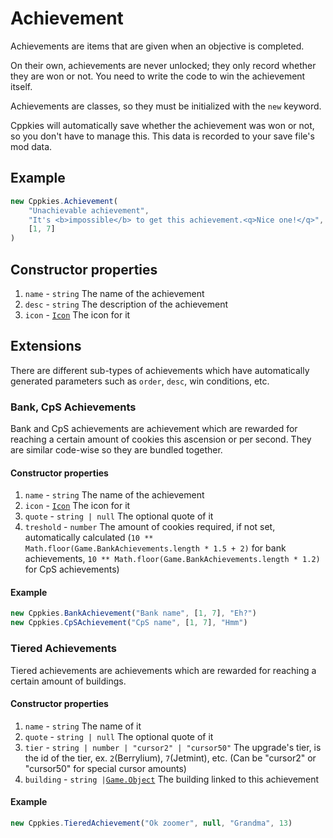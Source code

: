 # Achievement

Achievements are items that are given when an objective is completed.

On their own, achievements are never unlocked; they only record whether they are won or not. You need to write the code to win the achievement itself.

Achievements are classes, so they must be initialized with the `new` keyword.

Cppkies will automatically save whether the achievement was won or not, so you don't have to manage this. This data is recorded to your save file's mod data.

## Example

```ts
new Cppkies.Achievement(
	"Unachievable achievement",
	"It's <b>impossible</b> to get this achievement.<q>Nice one!</q>",
	[1, 7]
)
```

## Constructor properties

1. `name` - `string` The name of the achievement
2. `desc` - `string` The description of the achievement
3. `icon` - [`Icon`](types/Icon.md) The icon for it

## Extensions

There are different sub-types of achievements which have automatically generated parameters such as `order`, `desc`, win conditions, etc.

### Bank, CpS Achievements

Bank and CpS achievements are achievement which are rewarded for reaching a certain amount of cookies this ascension or per second. They are similar code-wise so they are bundled together.

#### Constructor properties

1. `name` - `string` The name of the achievement
2. `icon` - [`Icon`](types/Icon.md) The icon for it
3. `quote` - `string | null` The optional quote of it
4. `treshold` - `number` The amount of cookies required, if not set, automatically calculated (`10 ** Math.floor(Game.BankAchievements.length * 1.5 + 2)` for bank achievements, `10 ** Math.floor(Game.BankAchievements.length * 1.2)` for CpS achievements)

#### Example

```ts
new Cppkies.BankAchievement("Bank name", [1, 7], "Eh?")
new Cppkies.CpSAchievement("CpS name", [1, 7], "Hmm")
```

### Tiered Achievements

Tiered achievements are achievements which are rewarded for reaching a certain amount of buildings.

#### Constructor properties

1. `name` - `string` The name of it
2. `quote` - `string | null` The optional quote of it
3. `tier` - `string | number | "cursor2" | "cursor50"` The upgrade's tier, is the id of the tier, ex. `2`(Berrylium), `7`(Jetmint), etc. (Can be "cursor2" or "cursor50" for special cursor amounts)
4. `building` - `string |`[`Game.Object`](types/Building.md) The building linked to this achievement

#### Example

```ts
new Cppkies.TieredAchievement("Ok zoomer", null, "Grandma", 13)
```

<!-- TODO: LevelAchievement, ProductionAchievement, ClickAchievement, etc-->
